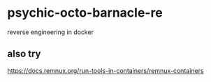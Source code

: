 # psychic-octo-barnacle-re
reverse engineering in docker  
## also try
https://docs.remnux.org/run-tools-in-containers/remnux-containers
